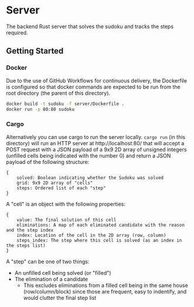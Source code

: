 # Server

The backend Rust server that solves the sudoku and tracks the steps required.

## Getting Started

### Docker

Due to the use of GitHub Workflows for continuous delivery, the Dockerfile is configured so that docker commands are expected to be run from the root directory (the parent of this directory).

```bash
docker build -t sudoku -f server/Dockerfile .
docker run -p 80:80 sudoku
```

### Cargo
Alternatively you can use cargo to run the server locally. `cargo run` (in this directory) will run an HTTP server at http://localhost:80/ that will accept a POST request with a JSON payload of a 9x9 2D array of unsigned integers (unfilled cells being indicated with the number 0) and return a JSON payload of the following structure:

```
{
    solved: Boolean indicating whether the Sudoku was solved
    grid: 9x9 2D array of "cells"
    steps: Ordered list of each "step"
}
```
A "cell" is an object with the following properties:
```
{
    value: The final solution of this cell
    eliminations: A map of each eliminated candidate with the reason and the step index
    index: Location of the cell in the 2D array (row, column)
    steps_index: The step where this cell is solved (as an index in the steps list)
}
```

A "step" can be one of two things:
- An unfilled cell being solved (or "filled")
- The elimination of a candidate 
    - This excludes eliminations from a filled cell being in the same house (row/column/block) since those are frequent, easy to indentify, and would clutter the final step list
